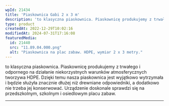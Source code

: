 ```yaml
---
wpId: 21434
title: 'Piaskownica Gabi 2 x 3 m'
description: 'to klasyczna piaskownica. Piaskownicę produkujemy z trwałego i odpornego na działanie niekorzystnych warunków atmosferycznych tworzywa HDPE. Dzięki temu nasza piaskownica jest wyjątkowo wytrzymała i będzie służyła znacznie dłużej niż drewniane odpowiedniki, a dodatkowo nie trzeba jej konserwować. Urządzenie doskonale sprawdzi się na przedszkolnym, szkolnym i osiedlowym placu zabaw.'
type: product
createdAt: 2022-12-29T10:02:16
modifiedAt: 2024-07-31T17:16:08
featuredMedia:
  id: 21440
  src: "11.89.04.000.png"
  alt: "Piaskownica na plac zabaw. HDPE, wymiar 2 x 3 metry."
---
```



to klasyczna piaskownica. Piaskownicę produkujemy z trwałego i odpornego na działanie niekorzystnych warunków atmosferycznych tworzywa HDPE. Dzięki temu nasza piaskownica jest wyjątkowo wytrzymała i będzie służyła znacznie dłużej niż drewniane odpowiedniki, a dodatkowo nie trzeba jej konserwować. Urządzenie doskonale sprawdzi się na przedszkolnym, szkolnym i osiedlowym placu zabaw.

* * *